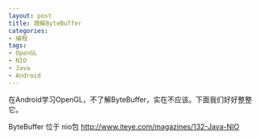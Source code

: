 ```yaml
---
layout: post
title: 理解ByteBuffer
categories:
- 编程
tags:
- OpenGL
- NIO
- Java
- Android
---
```


在Android学习OpenGL，不了解ByteBuffer，实在不应该。下面我们好好整整它。

ByteBuffer 位于 nio包
http://www.iteye.com/magazines/132-Java-NIO